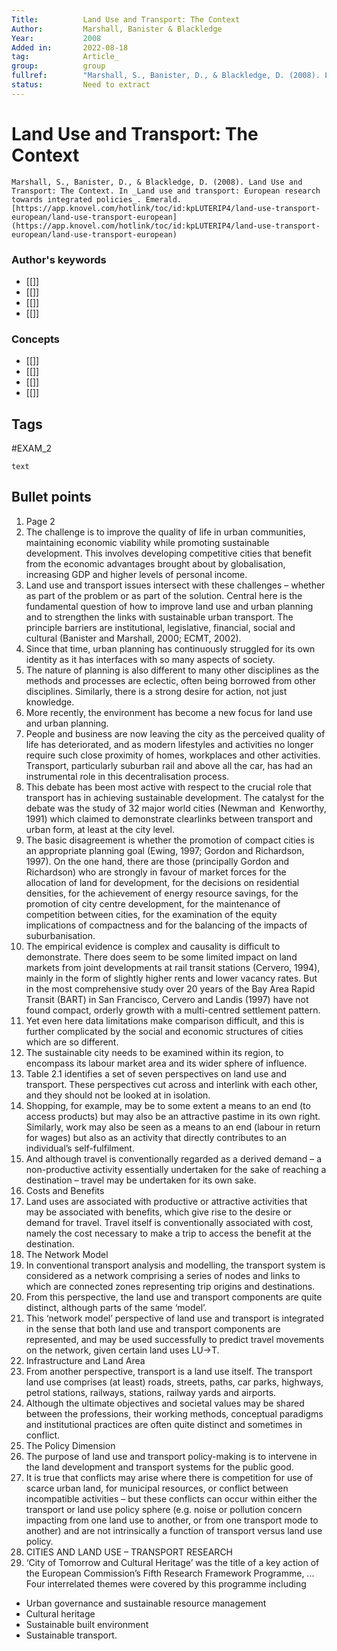 ```yaml
---
Title: 			Land Use and Transport: The Context
Author:			Marshall, Banister & Blackledge
Year:			2008
Added in:		2022-08-18
tag:			Article_
group:			group
fullref: 		"Marshall, S., Banister, D., & Blackledge, D. (2008). Land Use and Transport: The Context. In _Land use and transport: European research towards integrated policies_. Emerald. [https://app.knovel.com/hotlink/toc/id:kpLUTERIP4/land-use-transport-european/land-use-transport-european](https://app.knovel.com/hotlink/toc/id:kpLUTERIP4/land-use-transport-european/land-use-transport-european)"
status:			Need to extract
---
```


# Land Use and Transport: The Context 
```ad-quote
Marshall, S., Banister, D., & Blackledge, D. (2008). Land Use and Transport: The Context. In _Land use and transport: European research towards integrated policies_. Emerald. [https://app.knovel.com/hotlink/toc/id:kpLUTERIP4/land-use-transport-european/land-use-transport-european](https://app.knovel.com/hotlink/toc/id:kpLUTERIP4/land-use-transport-european/land-use-transport-european)
```
### Author's keywords
- [[]]
- [[]]
- [[]]
- [[]]
### Concepts
- [[]]
- [[]]
- [[]]
- [[]]
## Tags
#EXAM_2 

```ad-abstract
text
```

## Bullet points
1. Page 2
2. The challenge is to improve the quality of life in urban communities, maintaining economic viability while promoting sustainable development. This involves developing competitive cities that benefit from the economic advantages brought about by globalisation, increasing GDP and higher levels of personal income.
3. Land use and transport issues intersect with these challenges – whether as part of the problem or as part of the solution. Central here is the fundamental question of how to improve land use and urban planning and to strengthen the links with sustainable urban transport. The principle barriers are institutional, legislative, financial, social and cultural (Banister and Marshall, 2000; ECMT, 2002).
4. Since that time, urban planning has continuously struggled for its own identity as it has interfaces with so many aspects of society.
5. The nature of planning is also different to many other disciplines as the methods and processes are eclectic, often being borrowed from other disciplines. Similarly, there is a strong desire for action, not just knowledge.
6. More recently, the environment has become a new focus for land use and urban planning.
7. People and business are now leaving the city as the perceived quality of life has deteriorated, and as modern lifestyles and activities no longer require such close proximity of homes, workplaces and other activities. Transport, particularly suburban rail and above all the car, has had an instrumental role in this decentralisation process.
8. This debate has been most active with respect to the crucial role that transport has in achieving sustainable development. The catalyst for the debate was the study of 32 major world cities (Newman and  Kenworthy, 1991) which claimed to demonstrate clearlinks between transport and urban form, at least at the city level.
9. The basic disagreement is whether the promotion of compact cities is an appropriate planning goal (Ewing, 1997; Gordon and Richardson, 1997). On the one hand, there are those (principally Gordon and Richardson) who are strongly in favour of market forces for the allocation of land for development, for the decisions on residential densities, for the achievement of energy resource savings, for the promotion of city centre development, for the maintenance of competition between cities, for the examination of the equity implications of compactness and for the balancing of the impacts of suburbanisation.
10. The empirical evidence is complex and causality is difficult to demonstrate. There does seem to be some limited impact on land markets from joint developments at rail transit stations (Cervero, 1994), mainly in the form of slightly higher rents and lower vacancy rates. But in the most comprehensive study over 20 years of the Bay Area Rapid Transit (BART) in San Francisco, Cervero and Landis (1997) have not found compact, orderly growth with a multi-centred settlement pattern.
11. Yet even here data limitations make comparison difficult, and this is further complicated by the social and economic structures of cities which are so different.
12. The sustainable city needs to be examined within its region, to encompass its labour market area and its wider sphere of influence.
13. Table 2.1 identifies a set of seven perspectives on land use and transport. These perspectives cut across and interlink with each other, and they should not be looked at in isolation.
14. Shopping, for example, may be to some extent a means to an end (to access products) but may also be an attractive pastime in its own right. Similarly, work may also be seen as a means to an end (labour in return for wages) but also as an activity that directly contributes to an individual’s self-fulfilment.
15. And although travel is conventionally regarded as a derived demand – a non-productive activity essentially undertaken for the sake of reaching a destination – travel may be undertaken for its own sake.
16. Costs and Benefits
17. Land uses are associated with productive or attractive activities that may be associated with benefits, which give rise to the desire or demand for travel. Travel itself is conventionally associated with cost, namely the cost necessary to make a trip to access the benefit at the destination.
18. The Network Model
19. In conventional transport analysis and modelling, the transport system is considered as a network comprising a series of nodes and links to which are connected zones representing trip origins and destinations.
20. From this perspective, the land use and transport components are quite distinct, although parts of the same ‘model’.
21. This ‘network model’ perspective of land use and transport is integrated in the sense that both land use and transport components are represented, and may be used successfully to predict travel movements on the network, given certain land uses LU→T.
22. Infrastructure and Land Area
23. From another perspective, transport is a land use itself. The transport land use comprises (at least) roads, streets, paths, car parks, highways, petrol stations, railways, stations, railway yards and airports.
24. Although the ultimate objectives and societal values may be shared between the professions, their working methods, conceptual paradigms and institutional practices are often quite distinct and sometimes in conflict.
25. The Policy Dimension
26. The purpose of land use and transport policy-making is to intervene in the land development and transport systems for the public good.
27. It is true that conflicts may arise where there is competition for use of scarce urban land, for municipal resources, or conflict between incompatible activities – but these conflicts can occur within either the transport or land use policy sphere (e.g. noise or pollution concern impacting from one land use to another, or from one transport mode to another) and are not intrinsically a function of transport versus land use policy.
28. CITIES AND LAND USE – TRANSPORT RESEARCH
29. ‘City of Tomorrow and Cultural Heritage’ was the title of a key action of the European Commission’s Fifth Research Framework Programme, ... Four interrelated themes were covered by this programme including
- Urban governance and sustainable resource management
- Cultural heritage
- Sustainable built environment
- Sustainable transport.